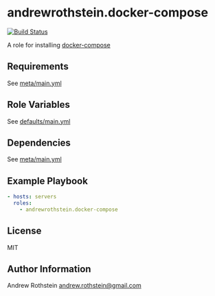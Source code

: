 andrewrothstein.docker-compose
===========================
[![Build Status](https://travis-ci.org/andrewrothstein/ansible-docker-compose.svg?branch=master)](https://travis-ci.org/andrewrothstein/ansible-docker-compose)

A role for installing [docker-compose](https://github.com/docker/compose)

Requirements
------------

See [meta/main.yml](meta/main.yml)

Role Variables
--------------

See [defaults/main.yml](defaults/main.yml)

Dependencies
------------

See [meta/main.yml](meta/main.yml)

Example Playbook
----------------

```yml
- hosts: servers
  roles:
    - andrewrothstein.docker-compose
```

License
-------

MIT

Author Information
------------------

Andrew Rothstein <andrew.rothstein@gmail.com>
